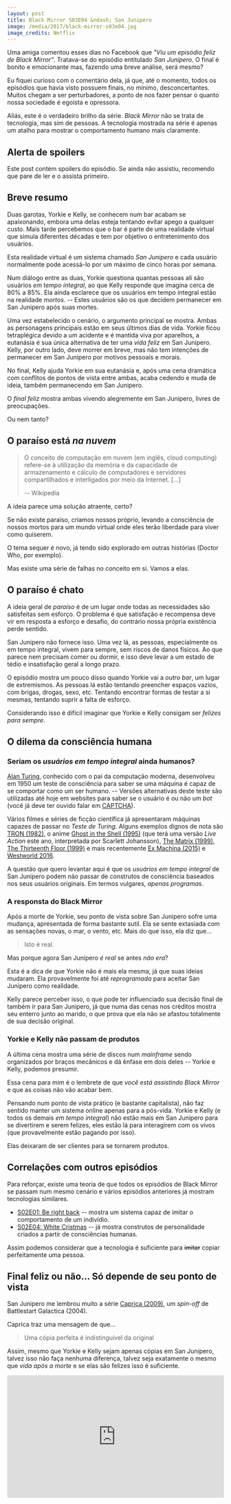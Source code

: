 ```yaml
---
layout: post
title: Black Mirror S03E04 &ndash; San Junipero
image: /media/2017/black-mirror-s03e04.jpg
image_credits: Netflix
---
```


Uma amiga comentou esses dias no Facebook que _"Viu um episódio feliz de Black Mirror"_. Tratava-se do episódio entitulado _San Junipero_. O final é bonito e emocionante mas, fazendo uma breve análise, será mesmo?

Eu fiquei curioso com o comentário dela, já que, até o momento, todos os episódios que havia visto possuem finais, no mínimo, desconcertantes. Muitos chegam a ser perturbadores, a ponto de nos fazer pensar o quanto nossa sociedade é egoista e opressora.

Aliás, este é o verdadeiro brilho da série. _Black Mirror_ não se trata de tecnologia, mas sim de pessoas. A tecnologia mostrada na série é apenas um atalho para mostrar o comportamento humano mais claramente.

## <i class="fa fa-warning"></i> Alerta de spoilers <i class="fa fa-warning"></i>

Este post contém spoilers do episódio. Se ainda não assistiu, recomendo que pare de ler e o assista primeiro.

## Breve resumo

Duas garotas, Yorkie e Kelly, se conhecem num bar acabam se apaixonando, embora uma delas esteja tentando evitar apego a qualquer custo. Mais tarde percebemos que o bar é parte de uma realidade virtual que simula diferentes décadas e tem por objetivo o entretenimento dos usuários.

Esta realidade virtual é um sistema chamado _San Junipero_ e cada usuário normalmente pode acessá-lo por um máximo de cinco horas por semana.

Num diálogo entre as duas, Yorkie questiona quantas pessoas ali são usuários _em tempo integral_, ao que Kelly responde que imagina cerca de 80% a 85%. Ela ainda esclarece que os usuários em tempo integral estão na realidade _mortos_. -- Estes usuários são os que decidem permanecer em San Junipero após suas mortes.

Uma vez estabelecido o cenário, o argumento principal se mostra. Ambas as personagens principais estão em seus últimos dias de vida. Yorkie ficou tetraplégica devido a um acidente e é mantida viva por aparelhos, a eutanásia é sua única alternativa de ter uma _vida feliz_ em San Junipero. Kelly, por outro lado, deve morrer em breve, mas não tem intenções de permanecer em San Junipero por motivos pessoais e morais.

No final, Kelly ajuda Yorkie em sua eutanásia e, após uma cena dramática com conflitos de pontos de vista entre ambas, acaba cedendo e muda de ideia, também permanecendo em San Junipero.

O _final feliz_ mostra ambas vivendo alegremente em San Junipero, livres de preocupações.

Ou nem tanto?

## O paraíso está _na nuvem_

> O conceito de computação em nuvem (em inglês, cloud computing) refere-se à utilização da memória e da capacidade de armazenamento e cálculo de computadores e servidores compartilhados e interligados por meio da Internet. [...]
> 
> -- Wikipedia

A ideia parece uma solução atraente, certo?

Se não existe paraíso, criamos nossos próprio, levando a consciência de nossos mortos para um mundo virtual onde eles terão liberdade para viver como quiserem.

O tema sequer é novo, já tendo sido explorado em outras histórias (Doctor Who, por exemplo).

Mas existe uma série de falhas no conceito em si. Vamos a elas.

## O paraíso é chato

A ideia geral de _paraíso_ é de um lugar onde todas as necessidades são satisfeitas sem esforço. O problema é que satisfação e recompensa deve vir em resposta a esforço e desafio, do contrário nossa própria existência perde sentido.

San Junipero não fornece isso. Uma vez lá, as pessoas, especialmente os em tempo integral, vivem para sempre, sem riscos de danos físicos. Ao que parece nem precisam comer ou dormir, e isso deve levar a um estado de tédio e insatisfação geral a longo prazo.

O episódio mostra um pouco disso quando Yorkie vai a _outro bar_, um lugar de extremismos. As pessoas lá estão tentando preencher espaços vazios, com brigas, drogas, sexo, etc. Tentando encontrar formas de testar a si mesmas, tentando suprir a falta de esforço.

Considerando isso é difícil imaginar que Yorkie e Kelly consigam ser _felizes para sempre_.

## O dilema da consciência humana

### Seriam os _usuários em tempo integral_ ainda humanos?

[Alan Turing](https://pt.wikipedia.org/wiki/Alan_Turing), conhecido com o pai da computação moderna, desenvolveu em 1950 um teste de consciência para saber se uma máquina é capaz de se comportar como um ser humano. -- Versões alternativas deste teste são utilizadas até hoje em websites para saber se o usuário é ou não um _bot_ (você já deve ter ouvido falar em [CAPTCHA](https://pt.wikipedia.org/wiki/CAPTCHA)).

Vários filmes e séries de ficção científica já apresentaram máquinas capazes de passar no _Teste de Turing_. Alguns exemplos dignos de nota são [TRON (1982)](https://www.imdb.com/title/tt0084827), o anime [Ghost in the Shell (1995)](https://www.imdb.com/title/tt0113568) (que terá uma versão _Live Action_ este ano, interpretada por Scarlett Johansson), [The Matrix (1999)](https://www.imdb.com/title/tt0133093/), [The Thirteenth Floor (1999)](https://www.imdb.com/title/tt0139809) e mais recentemente [Ex Machina (2015)](https://www.imdb.com/title/tt0470752) e [Westworld 2016](https://www.imdb.com/title/tt0475784).

A questão que quero levantar aqui é que os _usuários em tempo integral_ de San Junipero podem não passar de construtos de consciência baseados nos seus usuários originais. Em termos vulgares, _apenas programas_.

### A responsta do Black Mirror

Após a morte de Yorkie, seu ponto de vista sobre San Junipero sofre uma mudança, apresentada de forma bastante sutil. Ela se sente extasiada com as sensações novas, o mar, o vento, etc. Mais do que isso, ela diz que...

>  Isto é real.

Mas porque agora San Junipero _é real_ se antes _não era_?

Esta é a dica de que Yorkie não é mais ela mesma, já que suas ideias mudaram. Ela provavelmente foi até _reprogramada_ para aceitar San Junipero como realidade.

Kelly parece perceber isso, o que pode ter influenciado sua decisão final de também ir para San Junipero, já que numa das cenas nos créditos mostra seu enterro junto ao marido, o que prova que ela não se afastou totalmente de sua decisão original.

### Yorkie e Kelly não passam de produtos

A última cena mostra uma série de discos num _mainframe_ sendo organizados por braços mecânicos e dá ênfase em dois deles -- Yorkie e Kelly, podemos presumir.

Essa cena para mim é o lembrete de que _você está assistindo Black Mirror_ e que as coisas não vão acabar bem.

Pensando num ponto de vista prático (e bastante capitalista), não faz sentido manter um sistema online apenas para a pós-vida. Yorkie e Kelly (e todos os demais _em tempo integral_) não estão mais em San Junipero para se divertirem e serem felizes, eles estão lá para interagirem com os vivos (que provavelmente estão pagando por isso).

Elas deixaram de ser clientes para se tornarem produtos.

## Correlações com outros episódios

Para reforçar, existe uma teoria de que todos os episódios de Black Mirror se passam num mesmo cenário e vários episódios anteriores já mostram tecnologias similares.

- [S02E01: Be right back](https://www.imdb.com/title/tt2290780) -- mostra um sistema capaz de imitar o comportamento de um indivídio.
- [S02E04: White Cristmas](https://www.imdb.com/title/tt3973198) --  já mostra construtos de personalidade criados a partir de consciências humanas.

Assim podemos considerar que a tecnologia é suficiente para <del>imitar</del> copiar perfeitamente uma pessoa.

## Final feliz ou não... Só depende de seu ponto de vista

San Junipero me lembrou muito a série [Caprica (2009)](https://www.imdb.com/title/tt0799862), um _spin-off_ de Battlestart Galactica (2004).

Caprica traz uma mensagem de que...

> Uma cópia perfeita é indistinguível da original

Assim, mesmo que Yorkie e Kelly sejam apenas cópias em San Junipero, talvez isso não faça nenhuma diferença, talvez seja exatamente o mesmo que _vida após a morte_ e se elas são felizes isso é suficiente.

<div style="position:relative;height:0;padding-bottom:56.25%"><iframe src="https://www.youtube.com/embed/VqKY9o5igAI?ecver=2" width="640" height="360" frameborder="0" style="position:absolute;width:100%;height:100%;left:0" allowfullscreen></iframe></div>
